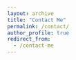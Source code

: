 ```yaml
---
layout: archive
title: "Contact Me"
permalink: /contact/
author_profile: true
redirect_from:
  - /contact-me
---
```



